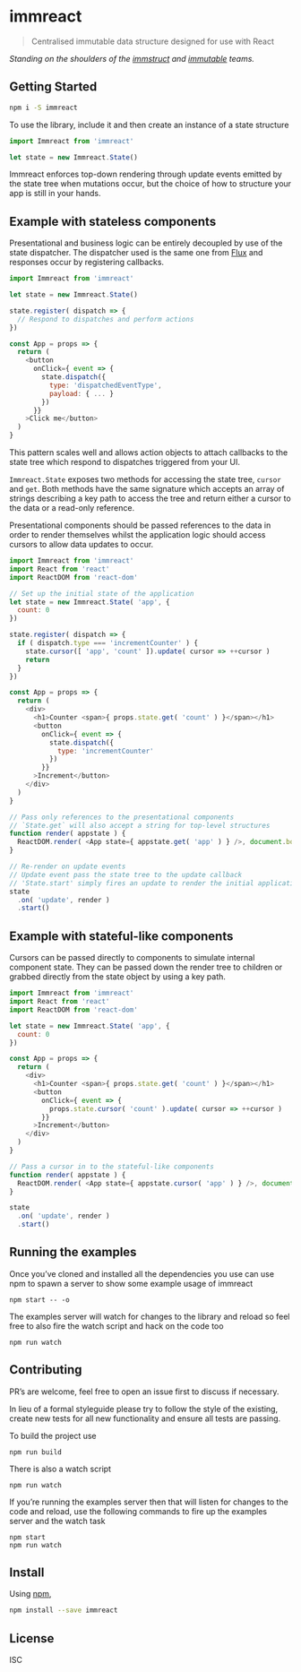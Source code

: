 # immreact

> Centralised immutable data structure designed for use with React

_Standing on the shoulders of the [immstruct](https://github.com/omniscientjs/immstruct) and  [immutable](https://github.com/facebook/immutable-js/) teams._


## Getting Started

```sh
npm i -S immreact
```

To use the library, include it and then create an instance of a state structure

```js
import Immreact from 'immreact'

let state = new Immreact.State()
```

Immreact enforces top-down rendering through update events emitted by the state tree when mutations occur, but the choice of how to structure your app is still in your hands.


## Example with stateless components

Presentational and business logic can be entirely decoupled by use of the state dispatcher. The dispatcher used is the same one from [Flux](https://github.com/facebook/flux) and responses occur by registering callbacks.

```js
import Immreact from 'immreact'

let state = new Immreact.State()

state.register( dispatch => {
  // Respond to dispatches and perform actions
})

const App = props => {
  return (
    <button
      onClick={ event => {
        state.dispatch({
          type: 'dispatchedEventType',
          payload: { ... }
        })
      }}
    >Click me</button>
  )
}
```

This pattern scales well and allows action objects to attach callbacks to the state tree which respond to dispatches triggered from your UI.

`Immreact.State` exposes two methods for accessing the state tree, `cursor` and `get`. Both methods have the same signature which accepts an array of strings describing a key path to access the tree and return either a cursor to the data or a read-only reference.

Presentational components should be passed references to the data in order to render themselves whilst the application logic should access cursors to allow data updates to occur.

```js
import Immreact from 'immreact'
import React from 'react'
import ReactDOM from 'react-dom'

// Set up the initial state of the application
let state = new Immreact.State( 'app', {
  count: 0
})

state.register( dispatch => {
  if ( dispatch.type === 'incrementCounter' ) {
    state.cursor([ 'app', 'count' ]).update( cursor => ++cursor )
    return
  }
})

const App = props => {
  return (
    <div>
      <h1>Counter <span>{ props.state.get( 'count' ) }</span></h1>
      <button
        onClick={ event => {
          state.dispatch({
            type: 'incrementCounter'
          })
        }}
      >Increment</button>
    </div>
  )
}

// Pass only references to the presentational components
// `State.get` will also accept a string for top-level structures
function render( appstate ) {
  ReactDOM.render( <App state={ appstate.get( 'app' ) } />, document.body )
}

// Re-render on update events
// Update event pass the state tree to the update callback
// 'State.start' simply fires an update to render the initial application state
state
  .on( 'update', render )
  .start()
```

## Example with stateful-like components

Cursors can be passed directly to components to simulate internal component state. They can be passed down the render tree to children or grabbed directly from the state object by using a key path.

```js
import Immreact from 'immreact'
import React from 'react'
import ReactDOM from 'react-dom'

let state = new Immreact.State( 'app', {
  count: 0
})

const App = props => {
  return (
    <div>
      <h1>Counter <span>{ props.state.get( 'count' ) }</span></h1>
      <button
        onClick={ event => {
          props.state.cursor( 'count' ).update( cursor => ++cursor )
        }}
      >Increment</button>
    </div>
  )
}

// Pass a cursor in to the stateful-like components
function render( appstate ) {
  ReactDOM.render( <App state={ appstate.cursor( 'app' ) } />, document.body )
}

state
  .on( 'update', render )
  .start()
```


## Running the examples

Once you’ve cloned and installed all the dependencies you use can use npm to spawn a server to show some example usage of immreact

```
npm start -- -o
```

The examples server will watch for changes to the library and reload so feel free to also fire the watch script and hack on the code too

```
npm run watch
```


## Contributing

PR’s are welcome, feel free to open an issue first to discuss if necessary.

In lieu of a formal styleguide please try to follow the style of the existing, create new tests for all new functionality and ensure all tests are passing.

To build the project use

```
npm run build
```

There is also a watch script

```
npm run watch
```

If you’re running the examples server then that will listen for changes to the code and reload, use the following commands to fire up the examples server and the watch task

```
npm start
npm run watch
```


## Install

Using [npm](https://www.npmjs.com/),

```sh
npm install --save immreact
```

## License

ISC
